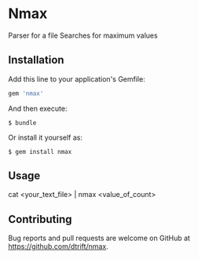 # Nmax

Parser for a file
Searches for maximum values

## Installation

Add this line to your application's Gemfile:

```ruby
gem 'nmax'
```

And then execute:

    $ bundle

Or install it yourself as:

    $ gem install nmax

## Usage

cat <your_text_file> | nmax <value_of_count>

## Contributing

Bug reports and pull requests are welcome on GitHub at https://github.com/dtrift/nmax.
